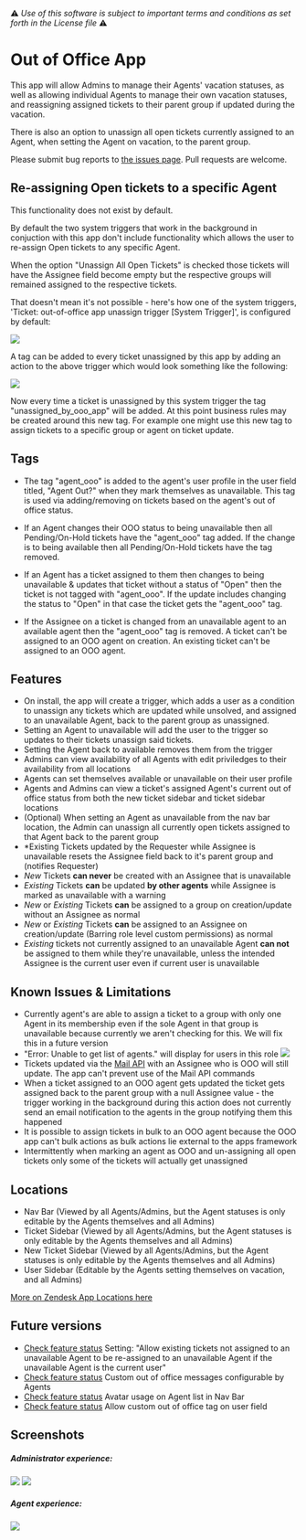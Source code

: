:warning: *Use of this software is subject to important terms and conditions as set forth in the License file* :warning:

# Out of Office App

This app will allow Admins to manage their Agents' vacation statuses, as well as allowing individual Agents to manage their own vacation statuses, and reassigning assigned tickets to their parent group if updated during the vacation.  

There is also an option to unassign all open tickets currently assigned to an Agent, when setting the Agent on vacation, to the parent group.

Please submit bug reports to [the issues page](https://github.com/ZendeskES/out-of-office-app/issues). Pull requests are welcome.

## Re-assigning Open tickets to a specific Agent

This functionality does not exist by default.

By default the two system triggers that work in the background in conjuction with this app don't include functionality which allows the user to re-assign Open tickets to any specific Agent. 

When the option "Unassign All Open Tickets" is checked those tickets will have the Assignee field become empty but the respective groups will remained assigned to the respective tickets.

That doesn't mean it's not possible - here's how one of the system triggers, 'Ticket: out-of-office app unassign trigger [System Trigger]', is configured by default: 

![](http://i.imgur.com/5EQsqlD.png)

A tag can be added to every ticket unassigned by this app by adding an action to the above trigger which would look something like the following: 

![](http://i.imgur.com/IXtGYdP.png)

Now every time a ticket is unassigned by this system trigger the tag "unassigned_by_ooo_app" will be added. At this point business rules may be created around this new tag. For example one might use this new tag to assign tickets to a specific group or agent on ticket update.

## Tags

* The tag "agent_ooo" is added to the agent's user profile in the user field titled, "Agent Out?" when they mark themselves as unavailable. This tag is used via adding/removing on tickets based on the agent's out of office status. 

* If an Agent changes their OOO status to being unavailable then all Pending/On-Hold tickets have the "agent_ooo" tag added. If the change is to being available then all Pending/On-Hold tickets have the tag removed.

* If an Agent has a ticket assigned to them then changes to being unavailable & updates that ticket without a status of "Open" then the ticket is not tagged with "agent_ooo". If the update includes changing the status to "Open" in that case the ticket gets the "agent_ooo" tag.

* If the Assignee on a ticket is changed from an unavailable agent to an available agent then the "agent_ooo" tag is removed. A ticket can't be assigned to an OOO agent on creation. An existing ticket can't be assigned to an OOO agent.

## Features

* On install, the app will create a trigger, which adds a user as a condition to unassign any tickets which are updated while unsolved, and assigned to an unavailable Agent, back to the parent group as unassigned.  
* Setting an Agent to unavailable will add the user to the trigger so updates to their tickets unassign said tickets. 
* Setting the Agent back to available removes them from the trigger 
* Admins can view availability of all Agents with edit priviledges to their availability from all locations
* Agents can set themselves available or unavailable on their user profile
* Agents and Admins can view a ticket's assigned Agent's current out of office status from both the new ticket sidebar and ticket sidebar locations
* (Optional) When setting an Agent as unavailable from the nav bar location, the Admin can unassign all currently open tickets assigned to that Agent back to the parent group
* *Existing Tickets updated by the Requester while Assignee is unavailable resets the Assignee field back to it's parent group and (notifies Requester)
* *New* Tickets **can never** be created with an Assignee that is unavailable
* *Existing* Tickets **can** be updated **by other agents** while Assignee is marked as unavailable with a warning
* *New* or *Existing* Tickets **can** be assigned to a group on creation/update without an Assignee as normal
* *New* or *Existing* Tickets **can** be assigned to an Assignee on creation/update (Barring role level custom permissions) as normal
* *Existing* tickets not currently assigned to an unavailable Agent **can not** be assigned to them while they're unavailable, unless the intended Assignee is the current user even if current user is unavailable

## Known Issues & Limitations

* Currently agent's are able to assign a ticket to a group with only one Agent in its membership even if the sole Agent in that group is unavailable because currently we aren't checking for this. We will fix this in a future version
* "Error: Unable to get list of agents." will display for users in this role ![](http://i.imgur.com/059TpZW.png)
* Tickets updated via the [Mail API](https://support.zendesk.com/hc/en-us/articles/203691006-Updating-ticket-properties-from-your-inbox) with an Assignee who is OOO will still update. The app can't prevent use of the Mail API commands
* When a ticket assigned to an OOO agent gets updated the ticket gets assigned back to the parent group with a null Assignee value - the trigger working in the background during this action does not currently send an email notification to the agents in the group notifying them this happened
* It is possible to assign tickets in bulk to an OOO agent because the OOO app can't bulk actions as bulk actions lie external to the apps framework
* Intermittently when marking an agent as OOO and un-assigning all open tickets only some of the tickets will actually get unassigned

## Locations

* Nav Bar (Viewed by all Agents/Admins, but the Agent statuses is only editable by the Agents themselves and all Admins)
* Ticket Sidebar (Viewed by all Agents/Admins, but the Agent statuses is only editable by the Agents themselves and all Admins)
* New Ticket Sidebar (Viewed by all Agents/Admins, but the Agent statuses is only editable by the Agents themselves and all Admins)
* User Sidebar (Editable by the Agents setting themselves on vacation, and all Admins)

[More on Zendesk App Locations here](https://developer.zendesk.com/apps/docs/Agent/manifest#location)

## Future versions

* [Check feature status](https://github.com/ZendeskES/out-of-office-app/issues/100) Setting: "Allow existing tickets not assigned to an unavailable Agent to be re-assigned to an unavailable Agent if the unavailable Agent is the current user"
* [Check feature status](https://github.com/ZendeskES/out-of-office-app/issues/90) Custom out of office messages configurable by Agents
* [Check feature status](https://github.com/ZendeskES/out-of-office-app/issues/29) Avatar usage on Agent list in Nav Bar
* [Check feature status](https://github.com/ZendeskES/out-of-office-app/issues/10) Allow custom out of office tag on user field

## Screenshots

##### Administrator experience: 

![](http://g.recordit.co/7dfkDvTIFX.gif)
![](http://g.recordit.co/5nz3l4M0WR.gif)

##### Agent experience: 

![](http://g.recordit.co/j6GPUfHDIb.gif)
